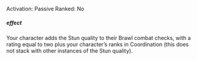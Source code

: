 Activation: Passive
Ranked: No
##### effect
Your character adds the Stun quality to their Brawl combat checks, with a rating equal to two plus your character’s ranks in Coordination (this does not stack with other instances of the Stun quality).